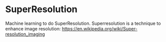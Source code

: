 # SuperResolution
 Machine learning to do SuperResolution. Superresolution is a technique to enhance image resolution: https://en.wikipedia.org/wiki/Super-resolution_imaging
